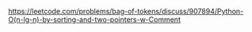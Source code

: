 https://leetcode.com/problems/bag-of-tokens/discuss/907894/Python-O(n-lg-n)-by-sorting-and-two-pointers-w-Comment